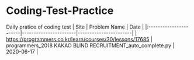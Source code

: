 # Coding-Test-Practice
Daily pratice of coding test 
| Site | Problem Name | Date |
|:-----------------------|-----------------------|-----------------------|
| https://programmers.co.kr/learn/courses/30/lessons/17685 | programmers_2018 KAKAO BLIND RECRUITMENT_auto_complete.py | 2020-06-17 |
